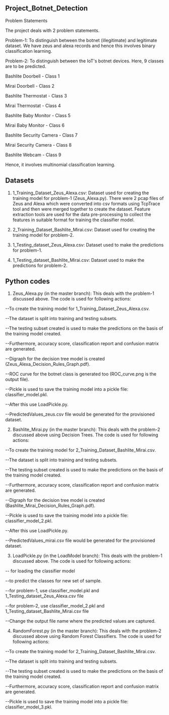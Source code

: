 ## Project_Botnet_Detection

Problem Statements

The project deals with 2 problem statements. 

Problem-1: To distinguish between the botnet (illegitimate) and legitimate dataset. We have zeus and alexa records and hence this involves binary classification learning.

Problem-2: To distinguish between the IoT's botnet devices. Here, 9 classes are to be predicted.

Bashlite Doorbell - Class 1

Mirai Doorbell - Class 2

Bashlite Thermostat - Class 3

Mirai Thermostat - Class 4

Bashlite Baby Monitor - Class 5

Mirai Baby Monitor - Class 6

Bashlite Security Camera - Class 7

Mirai Security Camera - Class 8

Bashlite Webcam - Class 9 

Hence, it involves multinomial classification learning.

## Datasets
1) 1_Training_Dataset_Zeus_Alexa.csv: Dataset used for creating the training model for problem-1 (Zeus_Alexa.py). There were 2 pcap files of Zeus and Alexa which were converted into csv formats using TcpTrace tool and then were merged together to create the dataset. Feature extraction tools are used for the data pre-processing to collect the features in suitable format for training the classifier model.

2) 2_Training_Dataset_Bashlite_Mirai.csv: Dataset used for creating the training model for problem-2.

3) 1_Testing_dataset_Zeus_Alexa.csv: Dataset used to make the predictions for problem-1.

4) 1_Testing_dataset_Bashlite_Mirai.csv: Dataset used to make the predictions for problem-2.

## Python codes
1) Zeus_Alexa.py (in the master branch): This deals with the problem-1 discussed above. The code is used for following actions: 

--To create the training model for 1_Training_Dataset_Zeus_Alexa.csv. 

--The dataset is split into training and testing subsets. 

--The testing subset created is used to make the predictions on the basis of the training model created.

--Furthermore, accuracy score, classification report and confusion matrix are generated. 

--Digraph for the decision tree model is created (Zeus_Alexa_Decision_Rules_Graph.pdf).

--ROC curve for the botnet class is generated too (ROC_curve.png is the output file).

--Pickle is used to save the training model into a pickle file: classifier_model.pkl.

--After this use LoadPickle.py.

--PredictedValues_zeus.csv file would be generated for the provisioned dataset.

2) Bashlite_Mirai.py (in the master branch): This deals with the problem-2 discussed above using Decision Trees. The code is used for following actions: 

--To create the training model for 2_Training_Dataset_Bashlite_Mirai.csv. 

--The dataset is split into training and testing subsets. 

--The testing subset created is used to make the predictions on the basis of the training model created.

--Furthermore, accuracy score, classification report and confusion matrix are generated. 

--Digraph for the decision tree model is created (Bashlite_Mirai_Decision_Rules_Graph.pdf).

--Pickle is used to save the training model into a pickle file: classifier_model_2.pkl.

--After this use LoadPickle.py.

--PredictedValues_mirai.csv file would be generated for the provisioned dataset.


3) LoadPickle.py (in the LoadModel branch): This deals with the problem-1 discussed above. The code is used for following actions: 

-- for loading the classifier model

--to predict the classes for new set of sample.

--for problem-1, use classifier_model.pkl and 1_Testing_dataset_Zeus_Alexa.csv file

--for problem-2, use classifier_model_2.pkl and 1_Testing_dataset_Bashlite_Mirai.csv file

--Change the output file name where the predicted values are captured.

4) RandomForest.py (in the master branch): This deals with the problem-2 discussed above using Random Forest Classifiers. The code is used for following actions: 

--To create the training model for 2_Training_Dataset_Bashlite_Mirai.csv. 

--The dataset is split into training and testing subsets. 

--The testing subset created is used to make the predictions on the basis of the training model created.

--Furthermore, accuracy score, classification report and confusion matrix are generated. 

--Pickle is used to save the training model into a pickle file: classifier_model_3.pkl.



